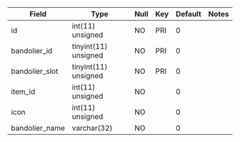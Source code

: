 **Field**|**Type**|**Null**|**Key**|**Default**|**Notes**
-----|-----|-----|-----|-----|-----
id|int(11) unsigned|NO|PRI|0| 
bandolier\_id|tinyint(11) unsigned|NO|PRI|0| 
bandolier\_slot|tinyint(11) unsigned|NO|PRI|0| 
item\_id|int(11) unsigned|NO| |0| 
icon|int(11) unsigned|NO| |0| 
bandolier\_name|varchar(32)|NO| |0| 